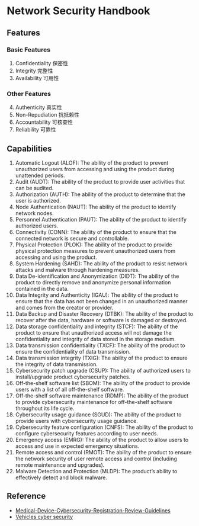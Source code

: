 # Network Security Handbook


## Features
### Basic Features

1. Confidentiality 保密性
2. Integrity 完整性
3. Availability 可用性

### Other Features

4. Authenticity 真实性
5. Non-Repudiation 抗抵赖性
6. Accountability 可核查性
7. Reliability 可靠性

## Capabilities
1. Automatic Logout (ALOF): The ability of the product to prevent unauthorized users from accessing and using the product during unattended periods.
2. Audit (AUDT): The ability of the product to provide user activities that can be audited.
3. Authorization (AUTH): The ability of the product to determine that the user is authorized.
4. Node Authentication (NAUT): The ability of the product to identify network nodes.
5. Personnel Authentication (PAUT): The ability of the product to identify authorized users.
6. Connectivity (CONN): The ability of the product to ensure that the connected network is secure and controllable.
7. Physical Protection (PLOK): The ability of the product to provide physical protection measures to prevent unauthorized users from accessing and using the product.
8. System Hardening (SAHD): The ability of the product to resist network attacks and malware through hardening measures.
9. Data De-identification and Anonymization (DIDT): The ability of the product to directly remove and anonymize personal information contained in the data.
10. Data Integrity and Authenticity (IGAU): The ability of the product to ensure that the data has not been changed in an unauthorized manner and comes from the creator or provider.
11. Data Backup and Disaster Recovery (DTBK): The ability of the product to recover after the data, hardware or software is damaged or destroyed.
12. Data storage confidentiality and integrity (STCF): The ability of the product to ensure that unauthorized access will not damage the confidentiality and integrity of data stored in the storage medium.
13. Data transmission confidentiality (TXCF): The ability of the product to ensure the confidentiality of data transmission.
14. Data transmission integrity (TXIG): The ability of the product to ensure the integrity of data transmission.
15. Cybersecurity patch upgrade (CSUP): The ability of authorized users to install/upgrade product cybersecurity patches.
16. Off-the-shelf software list (SBOM): The ability of the product to provide users with a list of all off-the-shelf software.
17. Off-the-shelf software maintenance (RDMP): The ability of the product to provide cybersecurity maintenance for off-the-shelf software throughout its life cycle.
18. Cybersecurity usage guidance (SGUD): The ability of the product to provide users with cybersecurity usage guidance.
19. Cybersecurity feature configuration (CNFS): The ability of the product to configure cybersecurity features according to user needs.
20. Emergency access (EMRG): The ability of the product to allow users to access and use in expected emergency situations.
21. Remote access and control (RMOT): The ability of the product to ensure the network security of user remote access and control (including remote maintenance and upgrades).
22. Malware Detection and Protection (MLDP): The product’s ability to effectively detect and block malware.

## Reference
* [Medical-Device-Cybersecurity-Registration-Review-Guidelines](./refer/Medical-Device-Cybersecurity-Registration-Review-Guidelines.docx)
* [Vehicles cyber security](./refer/R155e.pdf)